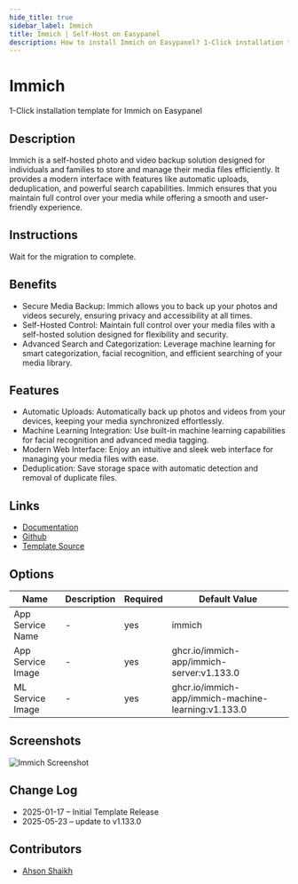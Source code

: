 ```yaml
---
hide_title: true
sidebar_label: Immich
title: Immich | Self-Host on Easypanel
description: How to install Immich on Easypanel? 1-Click installation template for Immich on Easypanel
---
```


<!-- generated -->

# Immich

1-Click installation template for Immich on Easypanel

## Description

Immich is a self-hosted photo and video backup solution designed for individuals and families to store and manage their media files efficiently. It provides a modern interface with features like automatic uploads, deduplication, and powerful search capabilities. Immich ensures that you maintain full control over your media while offering a smooth and user-friendly experience.

## Instructions

Wait for the migration to complete.

## Benefits

- Secure Media Backup: Immich allows you to back up your photos and videos securely, ensuring privacy and accessibility at all times.
- Self-Hosted Control: Maintain full control over your media files with a self-hosted solution designed for flexibility and security.
- Advanced Search and Categorization: Leverage machine learning for smart categorization, facial recognition, and efficient searching of your media library.

## Features

- Automatic Uploads: Automatically back up photos and videos from your devices, keeping your media synchronized effortlessly.
- Machine Learning Integration: Use built-in machine learning capabilities for facial recognition and advanced media tagging.
- Modern Web Interface: Enjoy an intuitive and sleek web interface for managing your media files with ease.
- Deduplication: Save storage space with automatic detection and removal of duplicate files.

## Links

- [Documentation](https://immich.app/docs)
- [Github](https://github.com/immich-app/immich)
- [Template Source](https://github.com/easypanel-io/templates/tree/main/templates/immich)

## Options

Name | Description | Required | Default Value
-|-|-|-
App Service Name | - | yes | immich
App Service Image | - | yes | ghcr.io/immich-app/immich-server:v1.133.0
ML Service Image | - | yes | ghcr.io/immich-app/immich-machine-learning:v1.133.0

## Screenshots

![Immich Screenshot](./assets/screenshot.png)

## Change Log

- 2025-01-17 – Initial Template Release
- 2025-05-23 – update to v1.133.0

## Contributors

- [Ahson Shaikh](https://github.com/Ahson-Shaikh)
